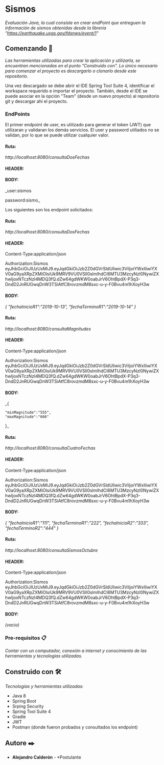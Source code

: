 # Sismos

_Evaluación Java, la cual consiste en crear endPoint que entreguen la información de sismos obtenidas desde la libreria "https://earthquake.usgs.gov/fdsnws/event/1"_

## Comenzando 🚀

_Las herramientas utilizadas para crear la aplicación y utilizarla, se encuentran mencionadas en el punto "Construido con".
Lo único necesario para comenzar el proyecto es descargarlo o clonarlo desde este repositorio._

Una vez descargado se debe abrir el IDE Spring Tool Suite 4, identificar el workspace requerido e importar el proyecto. También, desde el IDE se puede asociar en la opción "Team" (desde un nuevo proyecto) al repositorio git y descargar ahí el proyecto.

### EndPoints

El primer endpoint de user, es utilizado para generar el token (JWT) que utilizaran y validaran los demás servicios. El user y password utiliados no se validan, por lo que se puede utilizar cualquier valor.
#### Ruta: 
_http://localhost:8080/consultaDosFechas_
#### HEADER:

#### BODY:
_user:sismos

password:sismo_


Los siguientes son los endpoint solicitados:
#### Ruta: 
_http://localhost:8080/consultaDosFechas_
#### HEADER:
Content-Type:application/json

Authorization:Sismos eyJhbGciOiJIUzUxMiJ9.eyJqdGkiOiJzb2Z0dGVrSldUIiwic3ViIjoiYWxlIiwiYXV0aG9yaXRpZXMiOlsiUk9MRV9VU0VSIl0sImlhdCI6MTU3MzcyNzI0NywiZXhwIjoxNTczNzI4MDQ3fQ.dZw64gdWKW0oabJrV6OhtBpdX-P3q3-DndD2JnRUGwqDnW3TSiAtfC8rovzmdM8sxc-u-y-F0Bvu4m1hXoyH3w
#### BODY:
_{
	"fechaInicioR1":"2019-10-13",
	"fechaTerminoR1":"2019-10-14"
}_


#### Ruta: 
_http://localhost:8080/consultaMagnitudes_
#### HEADER:
Content-Type:application/json

Authorization:Sismos eyJhbGciOiJIUzUxMiJ9.eyJqdGkiOiJzb2Z0dGVrSldUIiwic3ViIjoiYWxlIiwiYXV0aG9yaXRpZXMiOlsiUk9MRV9VU0VSIl0sImlhdCI6MTU3MzcyNzI0NywiZXhwIjoxNTczNzI4MDQ3fQ.dZw64gdWKW0oabJrV6OhtBpdX-P3q3-DndD2JnRUGwqDnW3TSiAtfC8rovzmdM8sxc-u-y-F0Bvu4m1hXoyH3w
#### BODY:
_{

	"minMagnitude":"555",
	"maxMagnitude":"666"
}_


#### Ruta: 
_http://localhost:8080/consultaCuatroFechas_
#### HEADER:
Content-Type:application/json

Authorization:Sismos eyJhbGciOiJIUzUxMiJ9.eyJqdGkiOiJzb2Z0dGVrSldUIiwic3ViIjoiYWxlIiwiYXV0aG9yaXRpZXMiOlsiUk9MRV9VU0VSIl0sImlhdCI6MTU3MzcyNzI0NywiZXhwIjoxNTczNzI4MDQ3fQ.dZw64gdWKW0oabJrV6OhtBpdX-P3q3-DndD2JnRUGwqDnW3TSiAtfC8rovzmdM8sxc-u-y-F0Bvu4m1hXoyH3w
#### BODY:
_{
	"fechaInicioR1":"111",
	"fechaTerminoR1":"222",
	"fechaInicioR2":"333",
	"fechaTerminoR2":"444"
}_


#### Ruta: 
_http://localhost:8080/consultaSismosOctubre_
#### HEADER:
Content-Type:application/json

Authorization:Sismos eyJhbGciOiJIUzUxMiJ9.eyJqdGkiOiJzb2Z0dGVrSldUIiwic3ViIjoiYWxlIiwiYXV0aG9yaXRpZXMiOlsiUk9MRV9VU0VSIl0sImlhdCI6MTU3MzcyNzI0NywiZXhwIjoxNTczNzI4MDQ3fQ.dZw64gdWKW0oabJrV6OhtBpdX-P3q3-DndD2JnRUGwqDnW3TSiAtfC8rovzmdM8sxc-u-y-F0Bvu4m1hXoyH3w
#### BODY:
_(vacio)_


### Pre-requisitos 📋

_Contar con un computador, conexión a internet y conocimiento de las herramientas y tecnologías utilizadas._

## Construido con 🛠️

_Tecnologías y herramientas utilizadas:_

* Java 8
* Spring Boot
* Srping Security
* Spring Tool Suite 4
* Gradle
* JWT
* Postman (donde fueron probados y consultados los endpoint)



## Autore ✒️

* **Alejandro Calderón** - *Postulante


